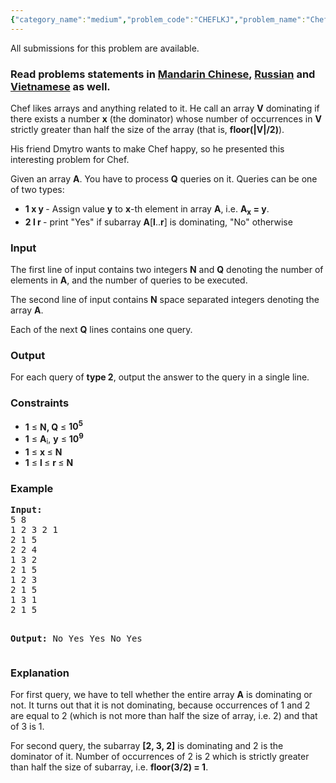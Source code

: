 ```yaml
---
{"category_name":"medium","problem_code":"CHEFLKJ","problem_name":"Chef and Array","languages_supported":{"0":"ADA","1":"ASM","2":"BASH","3":"BF","4":"C","5":"C99 strict","6":"CAML","7":"CLOJ","8":"CLPS","9":"CPP 4.3.2","10":"CPP 4.9.2","11":"CPP14","12":"CS2","13":"D","14":"ERL","15":"FORT","16":"FS","17":"GO","18":"HASK","19":"ICK","20":"ICON","21":"JAVA","22":"JS","23":"LISP clisp","24":"LISP sbcl","25":"LUA","26":"NEM","27":"NICE","28":"NODEJS","29":"PAS fpc","30":"PAS gpc","31":"PERL","32":"PERL6","33":"PHP","34":"PIKE","35":"PRLG","36":"PYPY","37":"PYTH","38":"PYTH 3.4","39":"RUBY","40":"SCALA","41":"SCM chicken","42":"SCM guile","43":"SCM qobi","44":"ST","45":"TCL","46":"TEXT","47":"WSPC"},"max_timelimit":2,"source_sizelimit":50000,"problem_author":"mgch","problem_tester":"karanaggarwal","date_added":"10-07-2016","tags":{"0":"cook72","1":"medium","2":"mgch","3":"segment"},"editorial_url":"http://discuss.codechef.com/problems/CHEFLKJ","time":{"view_start_date":1469385000,"submit_start_date":1469385000,"visible_start_date":1469385000,"end_date":1735669800},"layout":"problem"}
---
```

<span class="solution-visible-txt">All submissions for this problem are available.</span><h3> Read problems statements in <a target="_blank" href="http://www.codechef.com/download/translated/COOK72/mandarin/CHEFLKJ.pdf">Mandarin Chinese</a>, <a target="_blank" href="http://www.codechef.com/download/translated/COOK72/russian/CHEFLKJ.pdf">Russian</a> and <a target="_blank" href="http://www.codechef.com/download/translated/COOK72/vietnamese/CHEFLKJ.pdf">Vietnamese</a> as well.</h3>
<p>Chef likes arrays and anything related to it. He call an array <b>V</b> dominating if there exists a number <b>x</b> (the dominator) whose number of occurrences in <b>V</b> <isindex></isindex> strictly greater than half the size of the array (that is, <b>floor(|V|/2)</b>).
</p>
<p>His friend Dmytro wants to make Chef happy, so he presented this interesting problem for Chef.</p>
<p>Given an array <b>A</b>. You have to process <b>Q</b> queries on it. Queries can be one of two types:</p>
<ul>
<li><b> 1 x y </b> - Assign value <b>y</b> to <b>x</b>-th element in array <b>A</b>, i.e. <b>A<sub>x</sub> = y</b>.</li>
<li><b>2 l r </b> - print "Yes" if subarray <b>A</b>[<b>l</b>..<b>r</b>] is dominating, "No" otherwise</li>
</ul>

<h3>Input</h3>
<p>The first line of input contains two integers <b>N</b> and <b>Q</b> denoting the number of elements in <b>A</b>, and the number of queries to be executed.</p>
<p>The second line of input contains <b>N</b> space separated integers denoting the array <b>A</b>.</p>
<p>Each of the next <b>Q</b> lines contains one query.</p>
<h3>Output</h3>
<p>For each query of <b>type 2</b>, output the answer to the query in a single line.</p>
<h3>Constraints</h3>
<ul>
<li><b>1</b> ≤ <b>N, Q</b> ≤ <b>10<sup>5</sup></b></li>
<li><b>1</b> ≤ <b>A</b><sub>i</sub>, <b>y</b> ≤ <b>10<sup>9</sup></b></li>
<li><b>1</b> ≤ <b>x </b> ≤ <b>N</b></li>
<li><b>1</b> ≤ <b>l </b> ≤ <b> r </b> ≤ <b>N</b></li>
</ul>
<h3>Example</h3>
<pre><b>Input:</b>
5 8
1 2 3 2 1
2 1 5
2 2 4
1 3 2
2 1 5
1 2 3
2 1 5
1 3 1
2 1 5

<b>Output:</b>
No
Yes
Yes
No
Yes
</pre><h3>Explanation</h3>
<p>For first query, we have to tell whether the entire array <b>A</b> is dominating or not. It turns out that it is not dominating, because occurrences of 1 and 2 are equal to 2 (which is not more than half the size of array, i.e. 2) and that of 3 is 1.</p>
<p>For second query, the subarray <b>[2, 3, 2]</b> is dominating and 2 is the dominator of it. Number of occurrences of 2 is 2 which is strictly greater than half the size of subarray, i.e. <b>floor(3/2) = 1</b>.</p>
